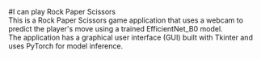 #I can play Rock Paper Scissors  
This is a Rock Paper Scissors game application that uses a webcam to predict the player's move using a trained EfficientNet_B0 model.  
The application has a graphical user interface (GUI) built with Tkinter and uses PyTorch for model inference. 

